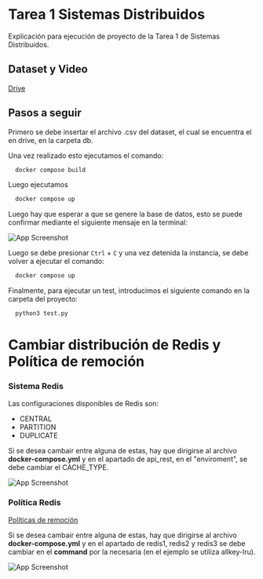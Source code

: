 
# Tarea 1 Sistemas Distribuidos

Explicación para ejecución de proyecto de la Tarea 1 de Sistemas Distribuidos.




## Dataset y Video

[Drive](https://drive.google.com/drive/folders/1fdOus79STeMNFeyGXVS5QkACz7DZ8asT?usp=drive_link)
## Pasos a seguir

Primero se debe insertar el archivo .csv del dataset, el cual se encuentra el en drive, en la carpeta db.

Una vez realizado esto ejecutamos el comando:

```bash
  docker compose build
```
Luego ejecutamos
```bash
  docker compose up
```

Luego hay que esperar a que se genere la base de datos, esto se puede confirmar mediante el siguiente mensaje en la terminal:


![App Screenshot](https://snipboard.io/3toH4N.jpg)


Luego se debe presionar `Ctrl` + `C` y una vez detenida la instancia, se debe volver a ejecutar el comando:

```bash
  docker compose up
```
Finalmente, para ejecutar un test, introducimos el siguiente comando en la carpeta del proyecto:

```bash
  python3 test.py
```

# Cambiar distribución de Redis y Política de remoción

### Sistema Redis
Las configuraciones disponibles de Redis son:

+ CENTRAL
+ PARTITION
+ DUPLICATE

Si se desea cambair entre alguna de estas, hay que dirigirse al archivo **docker-compose.yml** y en el apartado de api_rest, en el "enviroment", se debe cambiar el CACHE_TYPE.

![App Screenshot](https://snipboard.io/byMwRK.jpg)


### Política Redis
[Políticas de remoción](https://redis.io/docs/latest/develop/reference/eviction/)

Si se desea cambair entre alguna de estas, hay que dirigirse al archivo **docker-compose.yml** y en el apartado de redis1, redis2 y redis3 se debe cambiar en el **command** por la necesaria (en el ejemplo se utiliza allkey-lru).

![App Screenshot](https://snipboard.io/Sdjto0.jpg)